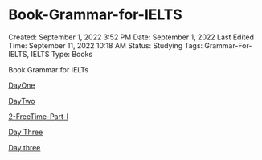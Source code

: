 # Book-Grammar-for-IELTS

Created: September 1, 2022 3:52 PM
Date: September 1, 2022
Last Edited Time: September 11, 2022 10:18 AM
Status: Studying
Tags: Grammar-For-IELTS, IELTS
Type: Books

Book Grammar for IELTs

[DayOne](https://www.notion.so/DayOne-b80eb3c8f6ef4fd3b7b3b15a5c6df9bb) 

[DayTwo](https://www.notion.so/DayTwo-9d963c0e34f440bea29dc8a173f54755) 

[2-FreeTime-Part-I](https://www.notion.so/2-FreeTime-Part-I-26761918aaa148eb85aad81cc29ca635) 

[Day Three](https://www.notion.so/Day-Three-a7cbcd1c133c42b990aadabc79bcf570)

[Day three](Book-Grammar-for-IELTS%2091b9c5e86c31459bb8f0ca4d831559a7/Day%20three%202c95978fe91d4914b63acfa32a437b36.md)